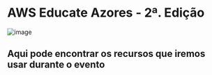 # AWS Educate Azores - 2ª. Edição


![image](https://user-images.githubusercontent.com/3796667/120086895-93301880-c0d2-11eb-984e-b7c7e485b586.png)


## Aqui pode encontrar os recursos que iremos usar durante o evento

